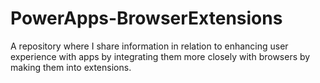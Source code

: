 # PowerApps-BrowserExtensions
A repository where I share information in relation to enhancing user experience with apps by integrating them more closely with browsers by making them into extensions.
